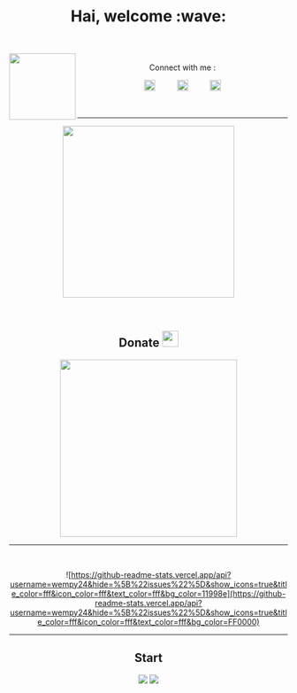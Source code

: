 
<div align="center">
    <h1> Hai, welcome :wave:</h1>
</div>

&nbsp;
&nbsp;
&nbsp;

<img src="https://avatars.githubusercontent.com/u/74690366?s=400&u=8b0bd80d74c7b7376382ed5b07a61527c9f5ae8f&v=4" width="120" height="120" align="left">
&nbsp;&nbsp;&nbsp;&nbsp;&nbsp;&nbsp;&nbsp;
<center>
Connect with me :

<a href="http://wa.me/6285746897368?text=Halo Ngab"><img src="https://raw.githubusercontent.com/NazwaS/NazwaS/main/img/WhatsApp.png" alt="alt text" width="20" height="20"></a>     &nbsp;&nbsp;&nbsp;&nbsp;&nbsp;&nbsp;&nbsp;&nbsp;   <a href="https://instagram.com/wem_.24"><img src="https://image.flaticon.com/icons/svg/174/174855.svg" alt="alt text" width="20" height="20"></a>
 &nbsp;&nbsp;&nbsp;&nbsp;&nbsp;&nbsp;&nbsp;&nbsp;
<a href="https://web.facebook.com/wempy.kimochi.3"><img src="https://image.flaticon.com/icons/svg/174/174848.svg" alt="alt text" width="20" height="20"></a>

&nbsp;&nbsp;&nbsp;

---

<img src="https://user-images.githubusercontent.com/72728486/104811327-36bc1300-582d-11eb-80f9-7c39c9b99e62.gif" width="310">

&nbsp;&nbsp;&nbsp;

## Donate <img src="https://github.com/TheDudeThatCode/TheDudeThatCode/blob/master/Assets/coin.gif" width="29px">

 [<img src = "https://raw.githubusercontent.com/NazwaS/NazwaS/main/img/donate.png" width="320">](https://saweria.co/wempykaguyabot)

---

&nbsp;&nbsp;&nbsp;

![https://github-readme-stats.vercel.app/api?username=wempy24&hide=%5B%22issues%22%5D&show_icons=true&title_color=fff&icon_color=fff&text_color=fff&bg_color=11998e](https://github-readme-stats.vercel.app/api?username=wempy24&hide=%5B%22issues%22%5D&show_icons=true&title_color=fff&icon_color=fff&text_color=fff&bg_color=FF0000)

---

## Start
<a href="https://github.com/wempy24"><img src="https://github-readme-stats.vercel.app/api?username=NazwaS&show_icons=true&theme=radical"></a>
<a href="https://github.com/wempy24"><img src="https://github-readme-stats.vercel.app/api/top-langs/?username=NazwaS&theme=highcontrast&layout=compact"></a>
